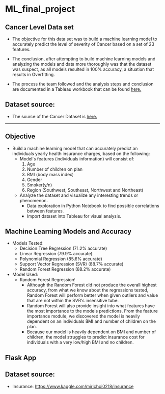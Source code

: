 # ML_final_project

## Cancer Level Data set
* The objective for this data set was to build a machine learning model to accurately predict the level of severity of Cancer based on a set of 23 features.

* The conclusion, after attempting to build machine learning models and analyzing the models and data more thoroughly was that the dataset was suspect, as all models resulted in 100% accuracy, a situation that results in Overfitting.  
* The process the team followed and the analysis steps and conclusion are documented in a Tableau workbook that can be found [here.](https://public.tableau.com/profile/paul.hardy#!/vizhome/CancerStudyDataAnalysis/STORY-TheLungCancerLevelDataset?publish=yes)

## Dataset source:
* The source of the Cancer Dataset is [here.](https://www.kaggle.com/rishidamarla/cancer-patients-data)

---


## Objective
* Build a machine learning model that can accurately predict an individuals yearly health insurance charges, based on the following:
  * Model's features (individuals information) will consist of:
      1. Age
      2. Number of children on plan
      3. BMI (body mass index)
      4. Gender
      5. Smoker(y/n)
      6. Region (Southwest, Southeast, Northwest and Northeast)
  * Analyze the dataset and visualize any interesting trends or phenomenon. 
    * Data exploration in Python Notebook to find possible correlations between features.
    * Import dataset into Tableau for visual analysis. 

## Machine Learning Models and Accuracy
  * Models Tested:
    * Decision Tree Regression (71.2% accurate)
    * Linear Regression (79.9% accurate)
    * Polynomial Regression (85.6% accurate)
    * Support Vector Regression (SVR) (88.7% accurate)
    * Random Forest Regression (88.2% accurate)
  * Model Used: 
    * Random Forest Regression!
      * Although the Random Forest did not produce the overall highest accuracy, from what we know about the regressions tested, Random Forest will perform better when given outliers and value that are not within the SVR's insensitive tube. 
      * Random Forest will also provide insight into what features have the most importance to the models predictions. From the feature importance module, we discovered the model is heavily dependent on an individuals BMI and number of children on the plan. 
      * Because our model is heavily dependent on BMI and number of children, the model struggles to predict insurance cost for individuals with a very low/high BMI and no children. 

## Flask App

## Dataset source:
* Insurance: https://www.kaggle.com/mirichoi0218/insurance